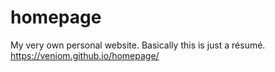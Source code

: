 # homepage
My very own personal website. Basically this is just a résumé.
https://veniom.github.io/homepage/
